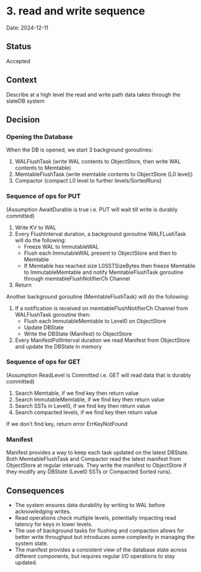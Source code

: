 # 3. read and write sequence

Date: 2024-12-11

## Status

Accepted

## Context

Describe at a high level the read and write path data takes through the slateDB system

## Decision

### Opening the Database
When the DB is opened, we start 3 background goroutines:
1. WALFlushTask (write WAL contents to ObjectStore, then write WAL contents to Memtable)
2. MemtableFlushTask (write memtable contents to ObjectStore (L0 level))
3. Compactor (compact L0 level to further levels/SortedRuns)

### Sequence of ops for PUT
(Assumption AwaitDurable is true i.e. PUT will wait till write is durably committed)

1. Write KV to WAL
2. Every FlushInterval duration, a background goroutine WALFLushTask will do the following:
    - Freeze WAL to ImmutableWAL
    - Flush each ImmutableWAL present to ObjectStore and then to Memtable
    - If Memtable has reached size L0SSTSizeBytes then freeze Memtable to ImmutableMemtable and notify MemtableFlushTask goroutine through memtableFlushNotifierCh Channel
3. Return

Another background goroutine (MemtableFlushTask) will do the following:
1. If a notification is received on memtableFlushNotifierCh Channel from WALFlushTask goroutine then:
    - Flush each ImmutableMemtable to Level0 on ObjectStore
    - Update DBState
    - Write the DBState (Manifest) to ObjectStore
2. Every ManifestPollInterval duration we read Manifest from ObjectStore and update the DBState in memory

### Sequence of ops for GET
(Assumption ReadLevel is Committed i.e. GET will read data that is durably committed)

1. Search Memtable, if we find key then return value
2. Search ImmutableMemtable, if we find key then return value
3. Search SSTs in Level0, if we find key then return value
4. Search compacted levels, if we find key then return value

If we don't find key, return error ErrKeyNotFound

### Manifest
Manifest provides a way to keep each task updated on the latest DBState. Both MemtableFlushTask and Compactor read the
latest manifest from ObjectStore at regular intervals. They write the manifest to ObjectStore if they modify any
DBState (Level0 SSTs or Compacted Sorted runs).

## Consequences

- The system ensures data durability by writing to WAL before acknowledging writes.
- Read operations check multiple levels, potentially impacting read latency for keys in lower levels.
- The use of background tasks for flushing and compaction allows for better write throughput but introduces some complexity in managing the system state.
- The manifest provides a consistent view of the database state across different components, but requires regular I/O operations to stay updated.
